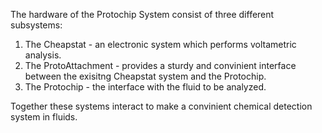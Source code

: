 The hardware of the Protochip System consist of three different subsystems: 

1. The Cheapstat - an electronic system which performs voltametric analysis.
1. The ProtoAttachment - provides a sturdy and convinient interface between the exisitng Cheapstat system and the Protochip.
1. The Protochip - the interface with the fluid to be analyzed.

Together these systems interact to make a convinient chemical detection system in fluids. 
